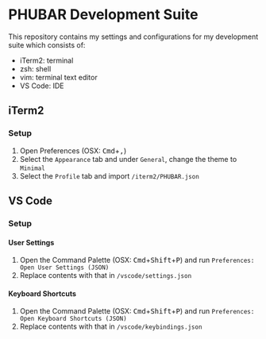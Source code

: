 PHUBAR Development Suite
======

This repository contains my settings and configurations for my development suite which consists of:
- iTerm2: terminal
- zsh: shell
- vim: terminal text editor
- VS Code: IDE

## iTerm2
### Setup
1. Open Preferences (OSX: <kbd>Cmd</kbd>+<kbd>,</kbd>)
2. Select the `Appearance` tab and under `General`, change the theme to `Minimal`
3. Select the `Profile` tab and import `/iterm2/PHUBAR.json`

## VS Code
### Setup
#### User Settings
1. Open the Command Palette (OSX: <kbd>Cmd</kbd>+<kbd>Shift</kbd>+<kbd>P</kbd>) and run `Preferences: Open User Settings (JSON)`
2. Replace contents with that in `/vscode/settings.json`
#### Keyboard Shortcuts
1. Open the Command Palette (OSX: <kbd>Cmd</kbd>+<kbd>Shift</kbd>+<kbd>P</kbd>) and run `Preferences: Open Keyboard Shortcuts (JSON)`
2. Replace contents with that in `/vscode/keybindings.json`

